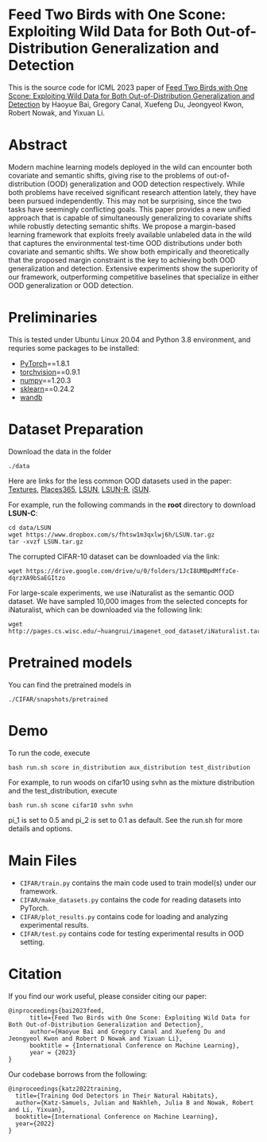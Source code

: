 # Feed Two Birds with One Scone: Exploiting Wild Data for Both Out-of-Distribution Generalization and Detection

This is the source code for ICML 2023 paper of [Feed Two Birds with One Scone: Exploiting Wild Data for Both Out-of-Distribution Generalization and Detection](https://proceedings.mlr.press/v202/bai23a/bai23a.pdf) by Haoyue Bai, Gregory Canal, Xuefeng Du, Jeongyeol Kwon, Robert Nowak, and Yixuan Li.

# Abstract

Modern machine learning models deployed in the wild can encounter both covariate and semantic shifts, giving rise to the problems of out-of-distribution (OOD) generalization and OOD detection respectively. While both problems have received significant research attention lately, they have been pursued independently. This may not be surprising, since the two tasks have seemingly conflicting goals. This paper provides a new unified approach that is capable of simultaneously generalizing to covariate shifts while robustly detecting semantic shifts. We propose a margin-based learning framework that exploits freely available unlabeled data in the wild that captures the environmental test-time OOD distributions under both covariate and semantic shifts. We show both empirically and theoretically that the proposed margin constraint is the key to achieving both OOD generalization and detection.  Extensive experiments show the superiority of our framework, outperforming competitive baselines that specialize in either OOD generalization or OOD detection.

# Preliminaries

This is tested under Ubuntu Linux 20.04 and Python 3.8 environment, and requries some packages to be installed:
* [PyTorch](https://pytorch.org/)==1.8.1
* [torchvision](https://pypi.org/project/torchvision/)==0.9.1
* [numpy](http://www.numpy.org/)==1.20.3
* [sklearn](https://scikit-learn.org/stable/)==0.24.2
* [wandb](https://pypi.org/project/wandb/)

# Dataset Preparation

Download the data in the folder

```
./data
```

Here are links for the less common OOD datasets used in the paper: 
[Textures](https://www.robots.ox.ac.uk/~vgg/data/dtd/),
[Places365](http://places2.csail.mit.edu/download.html), 
[LSUN](https://www.dropbox.com/s/fhtsw1m3qxlwj6h/LSUN.tar.gz),
[LSUN-R](https://www.dropbox.com/s/moqh2wh8696c3yl/LSUN_resize.tar.gz),
[iSUN](https://www.dropbox.com/s/ssz7qxfqae0cca5/iSUN.tar.gz).

For example, run the following commands in the **root** directory to download **LSUN-C**:
```
cd data/LSUN
wget https://www.dropbox.com/s/fhtsw1m3qxlwj6h/LSUN.tar.gz
tar -xvzf LSUN.tar.gz
```

The corrupted CIFAR-10 dataset can be downloaded via the link:
```
wget https://drive.google.com/drive/u/0/folders/1JcI8UMBpdMffzCe-dqrzXA9bSaEGItzo
```


For large-scale experiments, we use iNaturalist as the semantic OOD dataset. We have sampled 10,000 images from the selected concepts for iNaturalist,
which can be downloaded via the following link:
```
wget http://pages.cs.wisc.edu/~huangrui/imagenet_ood_dataset/iNaturalist.tar.gz
```



# Pretrained models

You can find the pretrained models in 

```
./CIFAR/snapshots/pretrained
```


# Demo

To run the code, execute 

```
bash run.sh score in_distribution aux_distribution test_distribution 
```

For example, to run woods on cifar10 using svhn as the mixture distribution and the test_distribution, execute

```
bash run.sh scone cifar10 svhn svhn
```

pi_1 is set to 0.5 and pi_2 is set to 0.1 as default. See the run.sh for more details and options. 

# Main Files

* ```CIFAR/train.py``` contains the main code used to train model(s) under our framework.
* ```CIFAR/make_datasets.py``` contains the code for reading datasets into PyTorch.
* ```CIFAR/plot_results.py``` contains code for loading and analyzing experimental results.
* ```CIFAR/test.py``` contains code for testing experimental results in OOD setting.



# Citation

If you find our work useful, please consider citing our paper:

```
@inproceedings{bai2023feed,
      title={Feed Two Birds with One Scone: Exploiting Wild Data for Both Out-of-Distribution Generalization and Detection}, 
      author={Haoyue Bai and Gregory Canal and Xuefeng Du and Jeongyeol Kwon and Robert D Nowak and Yixuan Li},
      booktitle = {International Conference on Machine Learning},
      year = {2023}
}
```
Our codebase borrows from the following:
```
@inproceedings{katz2022training,
  title={Training Ood Detectors in Their Natural Habitats},
  author={Katz-Samuels, Julian and Nakhleh, Julia B and Nowak, Robert and Li, Yixuan},
  booktitle={International Conference on Machine Learning},
  year={2022}
}
```

